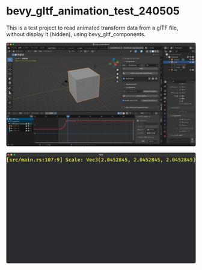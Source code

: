# bevy_gltf_animation_test_240505

This is a test project to read animated transform data from a glTF file, without display it (hidden), using bevy_gltf_components.

![screenshot 1](screenshots/screenshot_2024-05-05_20.46.52.png)

![screenshot 2](screenshots/screenshot_2024-05-05_20.47.07.png)